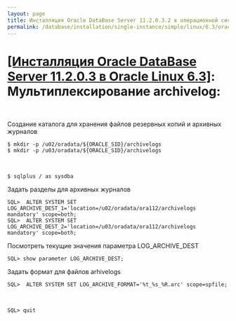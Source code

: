 ```yaml
---
layout: page
title: Инсталляция Oracle DataBase Server 11.2.0.3.2 в операционной системе Oracle Linux 6.3 x86_64
permalink: /database/installation/single-instance/simple/linux/6.3/oracle/12.1/oracle-multiplex-archivelogs/
---
```


# <a href="/database/installation/single-instance/simple/linux/6.3/oracle/12.1/">[Инсталляция Oracle DataBase Server 11.2.0.3 в Oracle Linux 6.3]</a>: Мультиплексирование archivelog:


<br/>

Создание каталога для хранения файлов резервных копий и архивных журналов


	$ mkdir -p /u02/oradata/${ORACLE_SID}/archivelogs
	$ mkdir -p /u03/oradata/${ORACLE_SID}/archivelogs

<br/>

	$ sqlplus / as sysdba

Задать разделы для архивных журналов

	SQL>  ALTER SYSTEM SET LOG_ARCHIVE_DEST_1='location=/u02/oradata/ora112/archivelogs mandatory' scope=both;
	SQL>  ALTER SYSTEM SET LOG_ARCHIVE_DEST_2='location=/u03/oradata/ora112/archivelogs mandatory' scope=both;


Посмотреть текущие значения параметра LOG_ARCHIVE_DEST


	SQL> show parameter LOG_ARCHIVE_DEST;


Задать формат для файлов arhivelogs


	SQL>  ALTER SYSTEM SET LOG_ARCHIVE_FORMAT='%t_%s_%R.arc' scope=spfile;


<br/>

	SQL> quit
